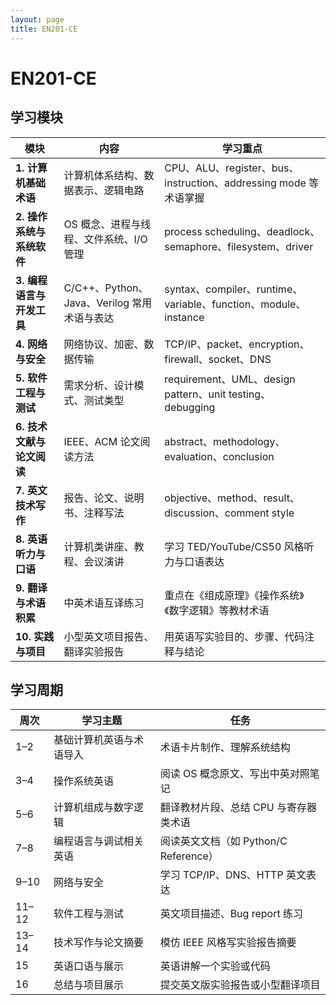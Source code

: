 ```yaml
---
layout: page
title: EN201-CE
---
```


# EN201-CE

## 学习模块

|模块|内容|学习重点|
|---|---|---|
|**1. 计算机基础术语**|计算机体系结构、数据表示、逻辑电路|CPU、ALU、register、bus、instruction、addressing mode 等术语掌握|
|**2. 操作系统与系统软件**|OS 概念、进程与线程、文件系统、I/O管理|process scheduling、deadlock、semaphore、filesystem、driver|
|**3. 编程语言与开发工具**|C/C++、Python、Java、Verilog 常用术语与表达|syntax、compiler、runtime、variable、function、module、instance|
|**4. 网络与安全**|网络协议、加密、数据传输|TCP/IP、packet、encryption、firewall、socket、DNS|
|**5. 软件工程与测试**|需求分析、设计模式、测试类型|requirement、UML、design pattern、unit testing、debugging|
|**6. 技术文献与论文阅读**|IEEE、ACM 论文阅读方法|abstract、methodology、evaluation、conclusion|
|**7. 英文技术写作**|报告、论文、说明书、注释写法|objective、method、result、discussion、comment style|
|**8. 英语听力与口语**|计算机类讲座、教程、会议演讲|学习 TED/YouTube/CS50 风格听力与口语表达|
|**9. 翻译与术语积累**|中英术语互译练习|重点在《组成原理》《操作系统》《数字逻辑》等教材术语|
|**10. 实践与项目**|小型英文项目报告、翻译实验报告|用英语写实验目的、步骤、代码注释与结论|

## 学习周期

|周次|学习主题|任务|
|---|---|---|
|1–2|基础计算机英语与术语导入|术语卡片制作、理解系统结构|
|3–4|操作系统英语|阅读 OS 概念原文、写出中英对照笔记|
|5–6|计算机组成与数字逻辑|翻译教材片段、总结 CPU 与寄存器类术语|
|7–8|编程语言与调试相关英语|阅读英文文档（如 Python/C Reference）|
|9–10|网络与安全|学习 TCP/IP、DNS、HTTP 英文表达|
|11–12|软件工程与测试|英文项目描述、Bug report 练习|
|13–14|技术写作与论文摘要|模仿 IEEE 风格写实验报告摘要|
|15|英语口语与展示|英语讲解一个实验或代码|
|16|总结与项目展示|提交英文版实验报告或小型翻译项目|